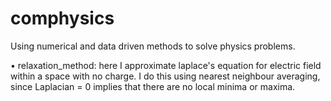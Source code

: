 # comphysics

Using numerical and data driven methods to solve physics problems.

• relaxation_method: here I approximate laplace's equation for electric field within a space with no charge. I do this using nearest neighbour averaging, since Laplacian = 0 implies that there are no local minima or maxima.

